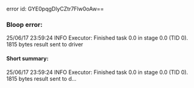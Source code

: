 error id: GYE0pqgDlyCZtr7Flw0oAw==
### Bloop error:

25/06/17 23:59:24 INFO Executor: Finished task 0.0 in stage 0.0 (TID 0). 1815 bytes result sent to driver
#### Short summary: 

25/06/17 23:59:24 INFO Executor: Finished task 0.0 in stage 0.0 (TID 0). 1815 bytes result sent to d...